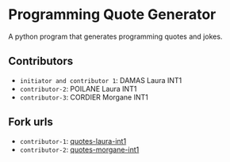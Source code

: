 # Programming Quote Generator

A python program that generates programming quotes and jokes.

## Contributors
- `initiator and contributor 1`: DAMAS Laura INT1
- `contributor-2`: POILANE Laura INT1
- `contributor-3`: CORDIER Morgane INT1

## Fork urls
- `contributor-1`: [quotes-laura-int1](https://github.com/Im0ka/quotes-poilane-int1)
- `contributor-2`: [quotes-morgane-int1](https://github.com/MorangeC/quotes-cordier-int1)
